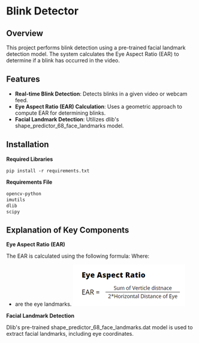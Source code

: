 # Blink Detector

## Overview

This project performs blink detection using a pre-trained facial landmark detection model. 
The system calculates the Eye Aspect Ratio (EAR) to determine if a blink has occurred in the video.

## Features

- **Real-time Blink Detection**: Detects blinks in a given video or webcam feed.
- **Eye Aspect Ratio (EAR) Calculation**: Uses a geometric approach to compute EAR for determining blinks.
- **Facial Landmark Detection**: Utilizes dlib's shape_predictor_68_face_landmarks model.

## Installation

**Required Libraries**
```
pip install -r requirements.txt
```

**Requirements File**
```
opencv-python
imutils
dlib
scipy
```

## Explanation of Key Components

**Eye Aspect Ratio (EAR)**

The EAR is calculated using the following formula: Where:

- are the eye landmarks.
![EAR's formula](/images/image1.png)

**Facial Landmark Detection**

Dlib's pre-trained shape_predictor_68_face_landmarks.dat model is used to extract facial landmarks, 
including eye coordinates.
